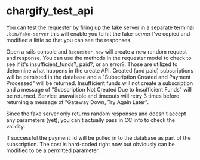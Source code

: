 # chargify_test_api

You can test the requester by firing up the fake server in a separate terminal `.bin/fake-server` this will enable you to hit the fake-server I've copied and modified a little so that you can see the responses.

Open a rails console and `Requester.new` will create a new random request and response.  You can use the methods in the requester model to check to see if it's insufficient_funds?, paid?, or an error?.  Those are utilized to determine what happens in the create API.  Created (and paid) subscriptions will be persisted in the database and a "Subscription Created and Payment Processed" will be returned.  Insufficient funds will not create a subscription and a message of "Subscription Not Created Due to Insufficient Funds" will be returned. Service unavailable and timeouts will retry 3 times before returning a message of "Gateway Down, Try Again Later".

Since the fake server only returns random responses and doesn't accept any parameters (yet), you can't actually pass in CC info to check the validity.

If successful the payment_id will be pulled in to the database as part of the subscription.  The cost is hard-coded right now but obviously can be modified to be a permitted parameter.  
